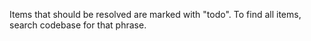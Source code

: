 Items that should be resolved are marked with "todo". To find all items, search codebase for that phrase.
